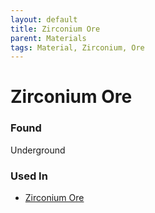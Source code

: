 ```yaml
---
layout: default
title: Zirconium Ore
parent: Materials
tags: Material, Zirconium, Ore
---
```


# Zirconium Ore

### Found
Underground

### Used In
- [Zirconium Ore](https://ricklugtigheid.github.io/SupernovaMod/docs/items/materials/zirconium_bar)